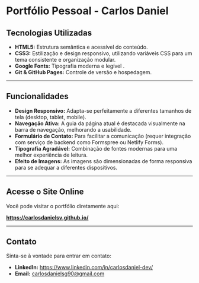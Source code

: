 # Portfólio Pessoal - Carlos Daniel

## Tecnologias Utilizadas

* **HTML5:** Estrutura semântica e acessível do conteúdo.
* **CSS3:** Estilização e design responsivo, utilizando variáveis CSS para um tema consistente e organização modular.
* **Google Fonts:** Tipografia moderna e legível .
* **Git & GitHub Pages:** Controle de versão e hospedagem.

---

## Funcionalidades

* **Design Responsivo:** Adapta-se perfeitamente a diferentes tamanhos de tela (desktop, tablet, mobile).
* **Navegação Ativa:** A guia da página atual é destacada visualmente na barra de navegação, melhorando a usabilidade.
* **Formulário de Contato:** Para facilitar a comunicação (requer integração com serviço de backend como Formspree ou Netlify Forms).
* **Tipografia Agradável:** Combinação de fontes modernas para uma melhor experiência de leitura.
* **Efeito de Imagens:** As imagens são dimensionadas de forma responsiva para se adequar a diferentes dispositivos.

---

## Acesse o Site Online

Você pode visitar o portfólio diretamente aqui:

**https://carlosdanielsv.github.io/**

---

## Contato

Sinta-se à vontade para entrar em contato:

* **LinkedIn:** https://www.linkedin.com/in/carlosdaniel-dev/
* **Email:** carlosdanielsg90@gmail.com
